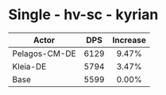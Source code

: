 # Single - hv-sc - kyrian
| Actor | DPS | Increase |
|---|:---:|:---:|
|Pelagos-CM-DE|6129|9.47%|
|Kleia-DE|5794|3.47%|
|Base|5599|0.00%|
